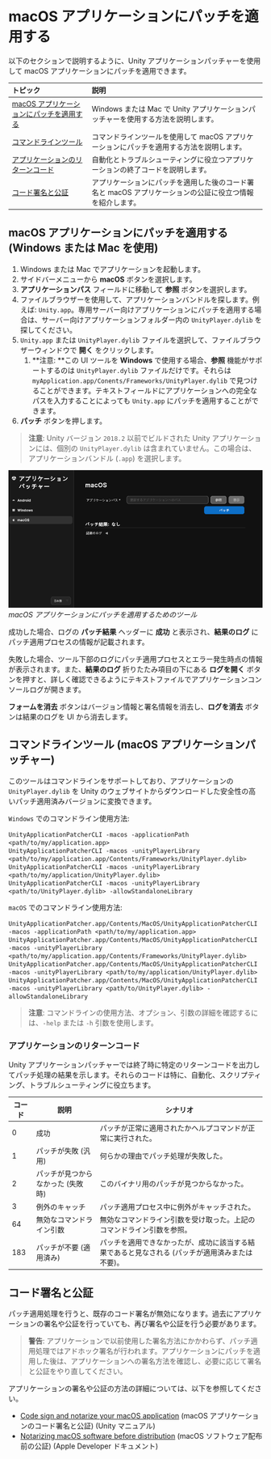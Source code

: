 # macOS アプリケーションにパッチを適用する

以下のセクションで説明するように、Unity アプリケーションパッチャーを使用して macOS アプリケーションにパッチを適用できます。

| **トピック** | **説明**                                                   |
| :-------- |:---------------------------------------------------------|
| [macOS アプリケーションにパッチを適用する](#patch-a-macos-application-using-windows-or-mac)| Windows または Mac で Unity アプリケーションパッチャーを使用する方法を説明します。      |
| [コマンドラインツール](#command-line-tool-macos-application-patcher)| コマンドラインツールを使用して macOS アプリケーションにパッチを適用する方法を説明します。         |
| [アプリケーションのリターンコード](#application-return-codes)| 自動化とトラブルシューティングに役立つアプリケーションの終了コードを説明します。                 |
| [コード署名と公証](#code-signing-and-notarization)| アプリケーションにパッチを適用した後のコード署名と macOS アプリケーションの公証に役立つ情報を紹介します。 |

<a id="patch-a-macos-application-using-windows-or-mac"></a>
## macOS アプリケーションにパッチを適用する (Windows または Mac を使用)

1. Windows または Mac でアプリケーションを起動します。
2. サイドバーメニューから **macOS** ボタンを選択します。
3. **アプリケーションパス** フィールドに移動して **参照** ボタンを選択します。
4. ファイルブラウザーを使用して、アプリケーションバンドルを探します。例えば: `Unity.app`。専用サーバー向けアプリケーションにパッチを適用する場合は、サーバー向けアプリケーションフォルダー内の `UnityPlayer.dylib` を探してください。
5. `Unity.app` または `UnityPlayer.dylib` ファイルを選択して、ファイルブラウザーウィンドウで **開く** をクリックします。
   1. **注意: **この UI ツールを **Windows** で使用する場合、**参照** 機能がサポートするのは `UnityPlayer.dylib` ファイルだけです。それらは `myApplication.app/Conents/Frameworks/UnityPlayer.dylib` で見つけることができます。テキストフィールドにアプリケーションへの完全なパスを入力することによっても `Unity.app` にパッチを適用することができます。
6. **パッチ** ボタンを押します。

> **注意**: Unity バージョン `2018.2` 以前でビルドされた Unity アプリケーションには、個別の `UnityPlayer.dylib` は含まれていません。この場合は、アプリケーションバンドル (`.app`) を選択します。

![macOS 用 Unity アプリケーションパッチャー。](../images/unity-application-patcher-macos-jp.png)<br/>*macOS アプリケーションにパッチを適用するためのツール*

成功した場合、ログの **パッチ結果** ヘッダーに **成功** と表示され、**結果のログ** にパッチ適用プロセスの情報が記載されます。

失敗した場合、ツール下部のログにパッチ適用プロセスとエラー発生時点の情報が表示されます。また、**結果のログ** 折りたたみ項目の下にある **ログを開く** ボタンを押すと、詳しく確認できるようにテキストファイルでアプリケーションコンソールログが開きます。

**フォームを消去** ボタンはバージョン情報と署名情報を消去し、**ログを消去** ボタンは結果のログを UI から消去します。

<a id="command-line-tool-macos-application-patcher"></a>
## コマンドラインツール (macOS アプリケーションパッチャー)

このツールはコマンドラインをサポートしており、アプリケーションの `UnityPlayer.dylib` を Unity のウェブサイトからダウンロードした安全性の高いパッチ適用済みバージョンに変換できます。

`Windows` でのコマンドライン使用方法: 

```shell
UnityApplicationPatcherCLI -macos -applicationPath <path/to/my/application.app>
UnityApplicationPatcherCLI -macos -unityPlayerLibrary <path/to/my/application.app/Contents/Frameworks/UnityPlayer.dylib>
UnityApplicationPatcherCLI -macos -unityPlayerLibrary <path/to/my/application/UnityPlayer.dylib>
UnityApplicationPatcherCLI -macos -unityPlayerLibrary <path/to/UnityPlayer.dylib> -allowStandaloneLibrary
```

`macOS` でのコマンドライン使用方法: 

```shell
UnityApplicationPatcher.app/Contents/MacOS/UnityApplicationPatcherCLI -macos -applicationPath <path/to/my/application.app>
UnityApplicationPatcher.app/Contents/MacOS/UnityApplicationPatcherCLI -macos -unityPlayerLibrary <path/to/my/application.app/Contents/Frameworks/UnityPlayer.dylib>
UnityApplicationPatcher.app/Contents/MacOS/UnityApplicationPatcherCLI -macos -unityPlayerLibrary <path/to/my/application/UnityPlayer.dylib>
UnityApplicationPatcher.app/Contents/MacOS/UnityApplicationPatcherCLI -macos -unityPlayerLibrary <path/to/UnityPlayer.dylib> -allowStandaloneLibrary
```

> **注意**: コマンドラインの使用方法、オプション、引数の詳細を確認するには、`-help` または `-h` 引数を使用します。

<a id="application-return-codes"></a>
### アプリケーションのリターンコード

Unity アプリケーションパッチャーでは終了時に特定のリターンコードを出力してパッチ処理の結果を示します。それらのコードは特に、自動化、スクリプティング、トラブルシューティングに役立ちます。

| コード| 説明| シナリオ                                       |
|------|------------------------------------|--------------------------------------------|
| 0| 成功| パッチが正常に適用されたかヘルプコマンドが正常に実行された。             |
| 1| パッチが失敗 (汎用)| 何らかの理由でパッチ処理が失敗した。                         |
| 2| パッチが見つからなかった (失敗時)| このバイナリ用のパッチが見つからなかった。                      |
| 3| 例外のキャッチ| パッチ適用プロセス中に例外がキャッチされた。                     |
| 64| 無効なコマンドライン引数| 無効なコマンドライン引数を受け取った。上記のコマンドライン引数を参照。        |
| 183| パッチが不要 (適用済み)| パッチを適用できなかったが、成功に該当する結果であると見なされる (パッチが適用済みまたは不要)。 |

<a id="code-signing-and-notarization"></a>
## コード署名と公証

パッチ適用処理を行うと、既存のコード署名が無効になります。過去にアプリケーションの署名や公証を行っていても、再び署名や公証を行う必要があります。

> **警告**: アプリケーションで以前使用した署名方法にかかわらず、パッチ適用処理ではアドホック署名が行われます。アプリケーションにパッチを適用した後は、アプリケーションへの署名方法を確認し、必要に応じて署名と公証をやり直してください。

アプリケーションの署名や公証の方法の詳細については、以下を参照してください。 

* [Code sign and notarize your macOS application](https://docs.unity3d.com/6000.3/Documentation/Manual/macos-building-notarization.html) (macOS アプリケーションのコード署名と公証) (Unity マニュアル)
* [Notarizing macOS software before distribution](https://developer.apple.com/documentation/security/notarizing-macos-software-before-distribution) (macOS ソフトウェア配布前の公証) (Apple Developer ドキュメント)

